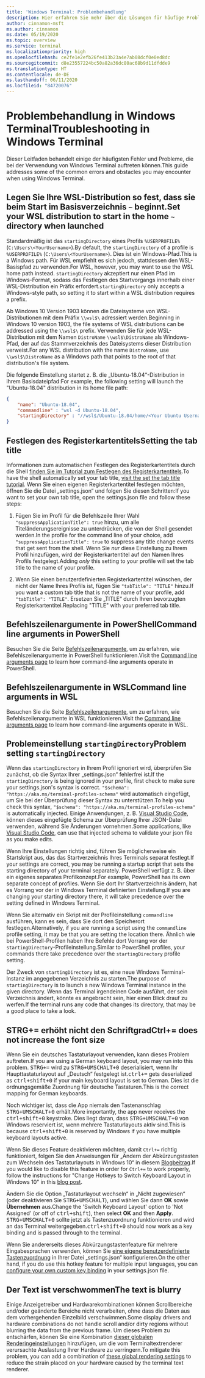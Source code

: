 ```yaml
---
title: 'Windows Terminal: Problembehandlung'
description: Hier erfahren Sie mehr über die Lösungen für häufige Probleme in Windows Terminal.
author: cinnamon-msft
ms.author: cinnamon
ms.date: 05/19/2020
ms.topic: overview
ms.service: terminal
ms.localizationpriority: high
ms.openlocfilehash: ce2fe1e2efb26fe413b23a4e7ab08dcf0e0ed8dc
ms.sourcegitcommit: d8e23557224bc50a82a36dc80ac68b9d11dfdde9
ms.translationtype: HT
ms.contentlocale: de-DE
ms.lasthandoff: 06/11/2020
ms.locfileid: "84720076"
---
```

# <a name="troubleshooting-in-windows-terminal"></a><span data-ttu-id="cd038-103">Problembehandlung in Windows Terminal</span><span class="sxs-lookup"><span data-stu-id="cd038-103">Troubleshooting in Windows Terminal</span></span>

<span data-ttu-id="cd038-104">Dieser Leitfaden behandelt einige der häufigsten Fehler und Probleme, die bei der Verwendung von Windows Terminal auftreten können.</span><span class="sxs-lookup"><span data-stu-id="cd038-104">This guide addresses some of the common errors and obstacles you may encounter when using Windows Terminal.</span></span>

## <a name="set-your-wsl-distribution-to-start-in-the-home--directory-when-launched"></a><span data-ttu-id="cd038-105">Legen Sie Ihre WSL-Distribution so fest, dass sie beim Start im Basisverzeichnis `~` beginnt.</span><span class="sxs-lookup"><span data-stu-id="cd038-105">Set your WSL distribution to start in the home `~` directory when launched</span></span>

<span data-ttu-id="cd038-106">Standardmäßig ist das `startingDirectory` eines Profils `%USERPROFILE%` (`C:\Users\<YourUsername>`).</span><span class="sxs-lookup"><span data-stu-id="cd038-106">By default, the `startingDirectory` of a profile is `%USERPROFILE%` (`C:\Users\<YourUsername>`).</span></span> <span data-ttu-id="cd038-107">Dies ist ein Windows-Pfad.</span><span class="sxs-lookup"><span data-stu-id="cd038-107">This is a Windows path.</span></span> <span data-ttu-id="cd038-108">Für WSL empfiehlt es sich jedoch, stattdessen den WSL-Basispfad zu verwenden.</span><span class="sxs-lookup"><span data-stu-id="cd038-108">For WSL, however, you may want to use the WSL home path instead.</span></span> <span data-ttu-id="cd038-109">`startingDirectory` akzeptiert nur einen Pfad im Windows-Format, sodass das Festlegen des Startvorgangs innerhalb einer WSL-Distribution ein Präfix erfordert.</span><span class="sxs-lookup"><span data-stu-id="cd038-109">`startingDirectory` only accepts a Windows-style path, so setting it to start within a WSL distribution requires a prefix.</span></span>

<span data-ttu-id="cd038-110">Ab Windows 10 Version 1903 können die Dateisysteme von WSL-Distributionen mit dem Präfix `\\wsl$\` adressiert werden.</span><span class="sxs-lookup"><span data-stu-id="cd038-110">Beginning in Windows 10 version 1903, the file systems of WSL distributions can be addressed using the `\\wsl$\` prefix.</span></span> <span data-ttu-id="cd038-111">Verwenden Sie für jede WSL-Distribution mit dem Namen `DistroName` `\\wsl$\DistroName` als Windows-Pfad, der auf das Stammverzeichnis des Dateisystems dieser Distribution verweist.</span><span class="sxs-lookup"><span data-stu-id="cd038-111">For any WSL distribution with the name `DistroName`, use `\\wsl$\DistroName` as a Windows path that points to the root of that distribution's file system.</span></span>

<span data-ttu-id="cd038-112">Die folgende Einstellung startet z. B. die „Ubuntu-18.04“-Distribution in ihrem Basisdateipfad:</span><span class="sxs-lookup"><span data-stu-id="cd038-112">For example, the following setting will launch the "Ubuntu-18.04" distribution in its home file path:</span></span>

```json
{
    "name": "Ubuntu-18.04",
    "commandline" : "wsl -d Ubuntu-18.04",
    "startingDirectory" : "//wsl$/Ubuntu-18.04/home/<Your Ubuntu Username>",
}
```

## <a name="setting-the-tab-title"></a><span data-ttu-id="cd038-113">Festlegen des Registerkartentitels</span><span class="sxs-lookup"><span data-stu-id="cd038-113">Setting the tab title</span></span>

<span data-ttu-id="cd038-114">Informationen zum automatischen Festlegen des Registerkartentitels durch die Shell [finden Sie im Tutorial zum Festlegen des Registerkartentitels](./tutorials/tab-title.md).</span><span class="sxs-lookup"><span data-stu-id="cd038-114">To have the shell automatically set your tab title, [visit the set the tab title tutorial](./tutorials/tab-title.md).</span></span> <span data-ttu-id="cd038-115">Wenn Sie einen eigenen Registerkartentitel festlegen möchten, öffnen Sie die Datei „settings.json“ und folgen Sie diesen Schritten:</span><span class="sxs-lookup"><span data-stu-id="cd038-115">If you want to set your own tab title, open the settings.json file and follow these steps:</span></span>

1. <span data-ttu-id="cd038-116">Fügen Sie im Profil für die Befehlszeile Ihrer Wahl `"suppressApplicationTitle": true` hinzu, um alle Titeländerungsereignisse zu unterdrücken, die von der Shell gesendet werden.</span><span class="sxs-lookup"><span data-stu-id="cd038-116">In the profile for the command line of your choice, add `"suppressApplicationTitle": true` to suppress any title change events that get sent from the shell.</span></span> <span data-ttu-id="cd038-117">Wenn Sie *nur* diese Einstellung zu Ihrem Profil hinzufügen, wird der Registerkartentitel auf den Namen Ihres Profils festgelegt.</span><span class="sxs-lookup"><span data-stu-id="cd038-117">Adding *only* this setting to your profile will set the tab title to the name of your profile.</span></span>

2. <span data-ttu-id="cd038-118">Wenn Sie einen benutzerdefinierten Registerkartentitel wünschen, der nicht der Name Ihres Profils ist, fügen Sie `"tabTitle": "TITLE"` hinzu.</span><span class="sxs-lookup"><span data-stu-id="cd038-118">If you want a custom tab title that is not the name of your profile, add `"tabTitle": "TITLE"`.</span></span> <span data-ttu-id="cd038-119">Ersetzen Sie „TITLE“ durch Ihren bevorzugten Registerkartentitel.</span><span class="sxs-lookup"><span data-stu-id="cd038-119">Replacing "TITLE" with your preferred tab title.</span></span>

## <a name="command-line-arguments-in-powershell"></a><span data-ttu-id="cd038-120">Befehlszeilenargumente in PowerShell</span><span class="sxs-lookup"><span data-stu-id="cd038-120">Command line arguments in PowerShell</span></span>

<span data-ttu-id="cd038-121">Besuchen Sie die Seite [Befehlszeilenargumente](./command-line-arguments.md), um zu erfahren, wie Befehlszeilenargumente in PowerShell funktionieren.</span><span class="sxs-lookup"><span data-stu-id="cd038-121">Visit the [Command line arguments page](./command-line-arguments.md) to learn how command-line arguments operate in PowerShell.</span></span>

## <a name="command-line-arguments-in-wsl"></a><span data-ttu-id="cd038-122">Befehlszeilenargumente in WSL</span><span class="sxs-lookup"><span data-stu-id="cd038-122">Command line arguments in WSL</span></span>

<span data-ttu-id="cd038-123">Besuchen Sie die Seite [Befehlszeilenargumente](./command-line-arguments.md), um zu erfahren, wie Befehlszeilenargumente in WSL funktionieren.</span><span class="sxs-lookup"><span data-stu-id="cd038-123">Visit the [Command line arguments page](./command-line-arguments.md) to learn how command-line arguments operate in WSL.</span></span>

## <a name="problem-setting-startingdirectory"></a><span data-ttu-id="cd038-124">Problemeinstellung `startingDirectory`</span><span class="sxs-lookup"><span data-stu-id="cd038-124">Problem setting `startingDirectory`</span></span>

<span data-ttu-id="cd038-125">Wenn das `startingDirectory` in Ihrem Profil ignoriert wird, überprüfen Sie zunächst, ob die Syntax Ihrer „settings.json“ fehlerfrei ist.</span><span class="sxs-lookup"><span data-stu-id="cd038-125">If the `startingDirectory` is being ignored in your profile, first check to make sure your settings.json's syntax is correct.</span></span> <span data-ttu-id="cd038-126">`"$schema": "https://aka.ms/terminal-profiles-schema"` wird automatisch eingefügt, um Sie bei der Überprüfung dieser Syntax zu unterstützen.</span><span class="sxs-lookup"><span data-stu-id="cd038-126">To help you check this syntax, `"$schema": "https://aka.ms/terminal-profiles-schema"` is automatically injected.</span></span> <span data-ttu-id="cd038-127">Einige Anwendungen, z. B. [Visual Studio Code](https://code.visualstudio.com/download), können dieses eingefügte Schema zur Überprüfung Ihrer JSON-Datei verwenden, während Sie Änderungen vornehmen.</span><span class="sxs-lookup"><span data-stu-id="cd038-127">Some applications, like [Visual Studio Code](https://code.visualstudio.com/download), can use that injected schema to validate your json file as you make edits.</span></span>

<span data-ttu-id="cd038-128">Wenn Ihre Einstellungen richtig sind, führen Sie möglicherweise ein Startskript aus, das das Startverzeichnis Ihres Terminals separat festlegt.</span><span class="sxs-lookup"><span data-stu-id="cd038-128">If your settings are correct, you may be running a startup script that sets the starting directory of your terminal separately.</span></span> <span data-ttu-id="cd038-129">PowerShell verfügt z. B. über ein eigenes separates Profilkonzept.</span><span class="sxs-lookup"><span data-stu-id="cd038-129">For example, PowerShell has its own separate concept of profiles.</span></span> <span data-ttu-id="cd038-130">Wenn Sie dort Ihr Startverzeichnis ändern, hat es Vorrang vor der in Windows Terminal definierten Einstellung.</span><span class="sxs-lookup"><span data-stu-id="cd038-130">If you are changing your starting directory there, it will take precedence over the setting defined in Windows Terminal.</span></span>

<span data-ttu-id="cd038-131">Wenn Sie alternativ ein Skript mit der Profileinstellung `commandline` ausführen, kann es sein, dass Sie dort den Speicherort festlegen.</span><span class="sxs-lookup"><span data-stu-id="cd038-131">Alternatively, if you are running a script using the `commandline` profile setting, it may be that you are setting the location there.</span></span> <span data-ttu-id="cd038-132">Ähnlich wie bei PowerShell-Profilen haben Ihre Befehle dort Vorrang vor der `startingDirectory`-Profileinstellung.</span><span class="sxs-lookup"><span data-stu-id="cd038-132">Similar to PowerShell profiles, your commands there take precedence over the `startingDirectory` profile setting.</span></span>

<span data-ttu-id="cd038-133">Der Zweck von `startingDirectory` ist es, eine neue Windows Terminal-Instanz im angegebenen Verzeichnis zu starten.</span><span class="sxs-lookup"><span data-stu-id="cd038-133">The purpose of `startingDirectory` is to launch a new Windows Terminal instance in the given directory.</span></span> <span data-ttu-id="cd038-134">Wenn das Terminal irgendeinen Code ausführt, der sein Verzeichnis ändert, könnte es angebracht sein, hier einen Blick drauf zu werfen.</span><span class="sxs-lookup"><span data-stu-id="cd038-134">If the terminal runs any code that changes its directory, that may be a good place to take a look.</span></span>

## <a name="ctrl-does-not-increase-the-font-size"></a><span data-ttu-id="cd038-135">STRG+= erhöht nicht den Schriftgrad</span><span class="sxs-lookup"><span data-stu-id="cd038-135">Ctrl+= does not increase the font size</span></span>

<span data-ttu-id="cd038-136">Wenn Sie ein deutsches Tastaturlayout verwenden, kann dieses Problem auftreten.</span><span class="sxs-lookup"><span data-stu-id="cd038-136">If you are using a German keyboard layout, you may run into this problem.</span></span> <span data-ttu-id="cd038-137"><kbd>STRG+=</kbd> wird zu <kbd>STRG+UMSCHALT+0</kbd> deserialisiert, wenn Ihr Haupttastaturlayout auf „Deutsch“ festgelegt ist.</span><span class="sxs-lookup"><span data-stu-id="cd038-137"><kbd>ctrl+=</kbd> gets deserialized as <kbd>ctrl+shift+0</kbd> if your main keyboard layout is set to German.</span></span> <span data-ttu-id="cd038-138">Dies ist die ordnungsgemäße Zuordnung für deutsche Tastaturen.</span><span class="sxs-lookup"><span data-stu-id="cd038-138">This is the correct mapping for German keyboards.</span></span>

<span data-ttu-id="cd038-139">Noch wichtiger ist, dass die App niemals den Tastenanschlag <kbd>STRG+UMSCHALT+0</kbd> erhält.</span><span class="sxs-lookup"><span data-stu-id="cd038-139">More importantly, the app never receives the <kbd>ctrl+shift+0</kbd> keystroke.</span></span> <span data-ttu-id="cd038-140">Dies liegt daran, dass <kbd>STRG+UMSCHALT+0</kbd> von Windows reserviert ist, wenn mehrere Tastaturlayouts aktiv sind.</span><span class="sxs-lookup"><span data-stu-id="cd038-140">This is because <kbd>ctrl+shift+0</kbd> is reserved by Windows if you have multiple keyboard layouts active.</span></span>

<span data-ttu-id="cd038-141">Wenn Sie dieses Feature deaktivieren möchten, damit `Ctrl+=` richtig funktioniert, folgen Sie den Anweisungen für „Ändern der Abkürzungstasten zum Wechseln des Tastaturlayouts in Windows 10“ in diesem [Blogbeitrag](https://winaero.com/blog/change-hotkeys-switch-keyboard-layout-windows-10/).</span><span class="sxs-lookup"><span data-stu-id="cd038-141">If you would like to disable this feature in order for `Ctrl+=` to work properly, follow the instructions for "Change Hotkeys to Switch Keyboard Layout in Windows 10" in this [blog post](https://winaero.com/blog/change-hotkeys-switch-keyboard-layout-windows-10/).</span></span>

<span data-ttu-id="cd038-142">Ändern Sie die Option „Tastaturlayout wechseln“ in „Nicht zugewiesen“ (oder deaktivieren Sie <kbd>STRG+UMSCHALT</kbd>), und wählen Sie dann **OK** sowie **Übernehmen** aus.</span><span class="sxs-lookup"><span data-stu-id="cd038-142">Change the 'Switch Keyboard Layout' option to 'Not Assigned' (or off of <kbd>ctrl+shift</kbd>), then select **OK** and then **Apply**.</span></span> <span data-ttu-id="cd038-143"><kbd>STRG+UMSCHALT+0</kbd> sollte jetzt als Tastenzuordnung funktionieren und wird an das Terminal weitergegeben.</span><span class="sxs-lookup"><span data-stu-id="cd038-143"><kbd>ctrl+shift+0</kbd> should now work as a key binding and is passed through to the terminal.</span></span>

<span data-ttu-id="cd038-144">Wenn Sie andererseits dieses Abkürzungstastenfeature für mehrere Eingabesprachen verwenden, können Sie [eine eigene benutzerdefinierte Tastenzuordnung](./customize-settings/key-bindings.md) in Ihrer Datei „settings.json“ konfigurieren.</span><span class="sxs-lookup"><span data-stu-id="cd038-144">On the other hand, if you do use this hotkey feature for multiple input languages, you can [configure your own custom key binding](./customize-settings/key-bindings.md) in your settings.json file.</span></span>

## <a name="the-text-is-blurry"></a><span data-ttu-id="cd038-145">Der Text ist verschwommen</span><span class="sxs-lookup"><span data-stu-id="cd038-145">The text is blurry</span></span>

<span data-ttu-id="cd038-146">Einige Anzeigetreiber und Hardwarekombinationen können Scrollbereiche und/oder geänderte Bereiche nicht verarbeiten, ohne dass die Daten aus dem vorhergehenden Einzelbild verschwimmen.</span><span class="sxs-lookup"><span data-stu-id="cd038-146">Some display drivers and hardware combinations do not handle scroll and/or dirty regions without blurring the data from the previous frame.</span></span> <span data-ttu-id="cd038-147">Um dieses Problem zu entschärfen, können Sie eine Kombination [dieser globalen Renderingeinstellungen](./customize-settings/global-settings.md#rendering-settings) hinzufügen, um die vom Terminaltextrenderer verursachte Auslastung Ihrer Hardware zu verringern.</span><span class="sxs-lookup"><span data-stu-id="cd038-147">To mitigate this problem, you can add a combination of [these global rendering settings](./customize-settings/global-settings.md#rendering-settings) to reduce the strain placed on your hardware caused by the terminal text renderer.</span></span>
